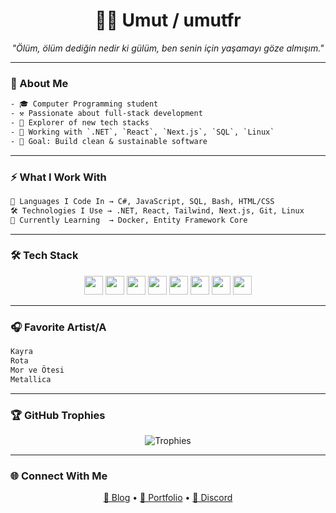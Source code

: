 <!-- Enhanced README by umutfr -->

<h1 align="center">🧑‍💻 Umut / umutfr</h1>
<p align="center"><i>"Ölüm, ölüm dediğin nedir ki gülüm, ben senin için yaşamayı göze almışım."</i></p>

---

### 🌌 About Me

```txt
- 🎓 Computer Programming student  
- ⚒️ Passionate about full-stack development  
- 🧪 Explorer of new tech stacks  
- 🔭 Working with `.NET`, `React`, `Next.js`, `SQL`, `Linux`  
- 🎯 Goal: Build clean & sustainable software  
```
---

<!-- 
<div align="center">
  <img src="https://github-readme-stats.vercel.app/api?username=umutfr&show_icons=true&theme=transparent" height="150" alt="stats graph" />
  <img src="https://github-readme-stats.vercel.app/api/top-langs?username=umutfr&show_icons=true&theme=transparent" height="150" alt="languages graph"  />
</div>
-->

### ⚡ What I Work With

```txt
🧠 Languages I Code In → C#, JavaScript, SQL, Bash, HTML/CSS
🛠️ Technologies I Use → .NET, React, Tailwind, Next.js, Git, Linux
🚀 Currently Learning  → Docker, Entity Framework Core
```
---


### 🛠️ Tech Stack
<p align="center">
  <img src="https://cdn.jsdelivr.net/gh/devicons/devicon/icons/csharp/csharp-original.svg" height="30" />
  <img src="https://cdn.jsdelivr.net/gh/devicons/devicon/icons/dotnetcore/dotnetcore-original.svg" height="30" />
  <img src="https://cdn.jsdelivr.net/gh/devicons/devicon/icons/javascript/javascript-original.svg" height="30" />
  <img src="https://cdn.jsdelivr.net/gh/devicons/devicon/icons/react/react-original.svg" height="30" />
  <img src="https://cdn.jsdelivr.net/gh/devicons/devicon/icons/nextjs/nextjs-original.svg" height="30" />
  <img src="https://cdn.jsdelivr.net/gh/devicons/devicon/icons/html5/html5-original.svg" height="30" />
  <img src="https://cdn.jsdelivr.net/gh/devicons/devicon/icons/linux/linux-original.svg" height="30" />
  <img src="https://cdn.jsdelivr.net/gh/devicons/devicon/icons/mysql/mysql-original.svg" height="30" />
</p>

---

### 🎧 Favorite Artist/A

```txt
Kayra
Rota
Mor ve Ötesi
Metallica
```

---

### 🏆 GitHub Trophies
<p align="center">
  <img src="https://github-profile-trophy.vercel.app/?username=umutfr&theme=tokyonight&row=1&column=4" alt="Trophies" />
</p>

---

### 🌐 Connect With Me
<p align="center">
  <a href="" target="_blank">🔗 Blog</a> •
  <a href="https://umutfr.dev" target="_blank">💼 Portfolio</a> •
  <a href="" target="_blank">💬 Discord</a>
</p>

